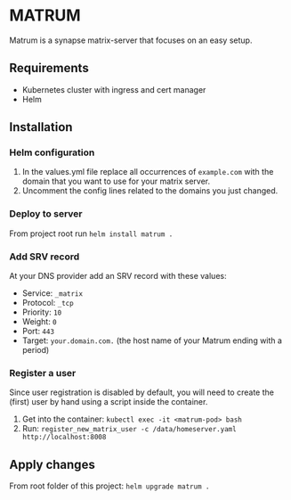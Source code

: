 # MATRUM
Matrum is a synapse matrix-server that focuses on an easy setup.

## Requirements
- Kubernetes cluster with ingress and cert manager
- Helm

## Installation

### Helm configuration
1. In the values.yml file replace all occurrences of `example.com` with the domain that you want to use for your matrix server.
1. Uncomment the config lines related to the domains you just changed.

### Deploy to server
From project root run `helm install matrum .`

### Add SRV record
At your DNS provider add an SRV record with these values:
- Service: `_matrix`
- Protocol: `_tcp`
- Priority: `10`
- Weight: `0`
- Port: `443`
- Target: `your.domain.com.` (the host name of your Matrum ending with a period)

### Register a user
Since user registration is disabled by default, you will need to create the (first) user by hand using a script inside the container.
1. Get into the container: `kubectl exec -it <matrum-pod> bash`
1. Run: `register_new_matrix_user -c /data/homeserver.yaml http://localhost:8008`

## Apply changes
From root folder of this project: `helm upgrade matrum .`